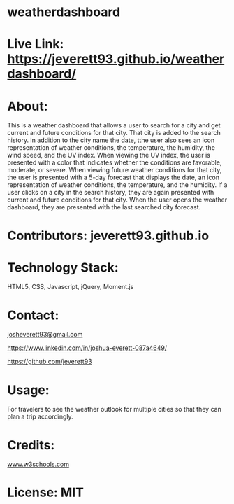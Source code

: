 # weatherdashboard

# Live Link: https://jeverett93.github.io/weatherdashboard/

# About: 
This is a weather dashboard that allows a user to search for a city and get current and future conditions for that city. That city is added to the search history. In addition to the city name the date, tthe user also sees an icon representation of weather conditions, the temperature, the humidity, the wind speed, and the UV index. When viewing the UV index, the user is presented with a color that indicates whether the conditions are favorable, moderate, or severe. When viewing future weather conditions for that city, the user is presented with a 5-day forecast that displays the date, an icon representation of weather conditions, the temperature, and the humidity. If a user clicks on a city in the search history, they are again presented with current and future conditions for that city. When the user opens the weather dashboard, they are presented with the last searched city forecast.

# Contributors: jeverett93.github.io

# Technology Stack: 
HTML5, CSS, Javascript, jQuery, Moment.js

# Contact: 
josheverett93@gmail.com 

https://www.linkedin.com/in/joshua-everett-087a4649/ 

https://github.com/jeverett93

# Usage: 
For travelers to see the weather outlook for multiple cities so that they can plan a trip accordingly. 

# Credits: 
www.w3schools.com

# License: MIT
